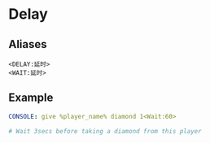 # Delay

## Aliases <a id="xie-fa"></a>

```text
<DELAY:延时>
<WAIT:延时>
```

## Example <a id="shi-li"></a>

```yaml
CONSOLE: give %player_name% diamond 1<Wait:60>

# Wait 3secs before taking a diamond from this player
```

